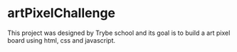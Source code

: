 # artPixelChallenge
This project was designed by Trybe school and its goal is to build a art pixel board using html, css and javascript.
